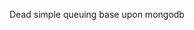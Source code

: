 [//]: # ([![]&#40;https://github.com/mbretter/go-mmcli-svr/actions/workflows/go.yml/badge.svg&#41;]&#40;https://github.com/mbretter/go-mmcli-svr/actions/workflows/go.yml&#41;)

[//]: # ([![]&#40;https://goreportcard.com/badge/mbretter/go-mmcli-svr&#41;]&#40;https://goreportcard.com/report/mbretter/go-mmcli-svr "Go Report Card"&#41;)

[//]: # ([![codecov]&#40;https://codecov.io/gh/mbretter/go-mmcli-svr/graph/badge.svg?token=YMBMKY7W9X&#41;]&#40;https://codecov.io/gh/mbretter/go-mmcli-svr&#41;)

Dead simple queuing base upon mongodb


